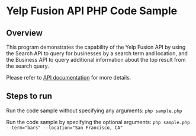 # Yelp Fusion API PHP Code Sample

## Overview
This program demonstrates the capability of the Yelp Fusion API
by using the Search API to query for businesses by a search term and location,
and the Business API to query additional information about the top result
from the search query.

Please refer to [API documentation](https://docs.developer.yelp.com/docs/get-started)
for more details.


## Steps to run

Run the code sample without specifying any arguments:
`php sample.php`

Run the code sample by specifying the optional arguments:
`php sample.php --term="bars" --location="San Francisco, CA"`
